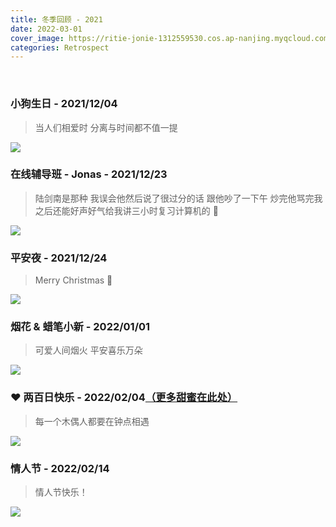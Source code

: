 ```yaml
---
title: 冬季回顾 - 2021
date: 2022-03-01
cover_image: https://ritie-jonie-1312559530.cos.ap-nanjing.myqcloud.com/posts/20220301-summary.jpg
categories: Retrospect
---
```


<br>

### 小狗生日 - 2021/12/04
<blockquote>
    <p>当人们相爱时 分离与时间都不值一提</p>
</blockquote>

![](https://ritie-jonie-1312559530.cos.ap-nanjing.myqcloud.com/posts/20220301-01.jpg)
<br>

### 在线辅导班 - Jonas - 2021/12/23
<blockquote>
    <p>陆剑南是那种 我误会他然后说了很过分的话  跟他吵了一下午 炒完他骂完我之后还能好声好气给我讲三小时复习计算机的 🥺</p>
</blockquote>

![](https://ritie-jonie-1312559530.cos.ap-nanjing.myqcloud.com/posts/20220301-02.jpg)
<br>

### 平安夜 - 2021/12/24
<blockquote>
    <p>Merry Christmas 🎄</p>
</blockquote>

![](https://ritie-jonie-1312559530.cos.ap-nanjing.myqcloud.com/posts/20220301-03.jpg)
<br>

### 烟花 & 蜡笔小新 - 2022/01/01
<blockquote>
    <p>可爱人间烟火 平安喜乐万朵</p>
</blockquote>

![](https://ritie-jonie-1312559530.cos.ap-nanjing.myqcloud.com/posts/20220301-04.jpg)
<br>

### ❤ 两百日快乐 - 2022/02/04[（更多甜蜜在此处）](https://ritie-jonie.xyz/2022/02/04/ceremony-200days/)
<blockquote>
    <p>每一个木偶人都要在钟点相遇</p>
</blockquote>

![](https://ritie-jonie-1312559530.cos.ap-nanjing.myqcloud.com/posts/20220301-05.jpg)
<br>

### 情人节 - 2022/02/14
<blockquote>
    <p>情人节快乐！</p>
</blockquote>

![](https://ritie-jonie-1312559530.cos.ap-nanjing.myqcloud.com/posts/20220301-06.jpg)
<br>